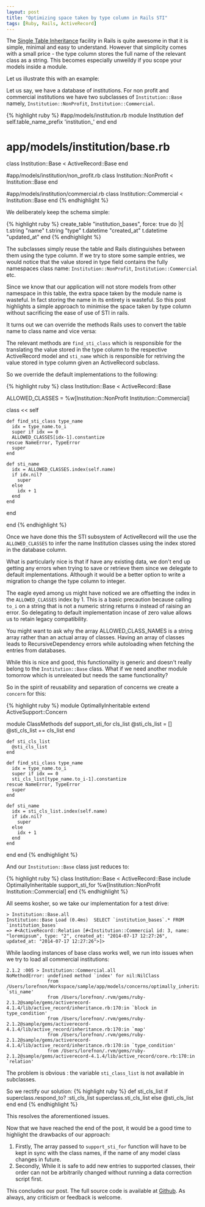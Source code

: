 ```yaml
---
layout: post
title: "Optimizing space taken by type column in Rails STI"
tags: [Ruby, Rails, ActiveRecord]
---
```


The [Single Table Inheritance](http://api.rubyonrails.org/classes/ActiveRecord/Base.html#label-Single+table+inheritance)
facility in Rails is quite awesome in that it is simple, minimal and easy to understand.
However that simplicity comes with a small price - the type column stores the full name of the relevant class as a string.
This becomes especially unweildy if you scope your models inside a module.

Let us illustrate this with an example:

Let us say, we have a database of institutions. For non profit and commercial institutions we have two subclasses of `Institution::Base` namely, `Institution::NonProfit`, `Institution::Commercial`.

{% highlight ruby %}
#app/models/institution.rb
module Institution
  def self.table_name_prefix
    'institution_'
  end
end

# app/models/institution/base.rb
class Institution::Base < ActiveRecord::Base
end

#app/models/institution/non_profit.rb
class Institution::NonProfit < Institution::Base
end

#app/models/institution/commercial.rb
class Institution::Commercial < Institution::Base
end
{% endhighlight %}

We deliberately keep the schema simple:

{% highlight ruby %}
create_table "institution_bases", force: true do |t|
    t.string   "name"
    t.string   "type"
    t.datetime "created_at"
    t.datetime "updated_at"
 end
 {% endhighlight %}

The subclasses simply reuse the table and Rails distinguishes between them using the type column. If we  try to store some sample entries, we would notice that the value stored in type field contains the fully namespaces class name: `Institution::NonProfit`, `Institution::Commercial` etc.

Since we know that our application will not store models from other namespace in this table, the extra space taken by the module name is wasteful. In fact storing the name in its entirety is wasteful. So this post highlights a simple approach to minimise the space taken by type column without sacrificing the ease of use of STI in rails.

It turns out we can override the methods Rails uses to convert the table name to class name and vice versa:

The relevant methods are `find_sti_class` which is responsible for the translating the value stored in the type column to the respective ActiveRecord model and `sti_name` which is responsible for retriving the value stored in type column given an ActiveRecord subclass.

So we override the default implementations to the following:

{% highlight ruby %}
class Institution::Base < ActiveRecord::Base

  ALLOWED_CLASSES = %w[Institution::NonProfit Institution::Commercial]

  class << self

    def find_sti_class type_name
      idx = type_name.to_i
      super if idx == 0
      ALLOWED_CLASSES[idx-1].constantize
    rescue NameError, TypeError
      super
    end

    def sti_name
      idx = ALLOWED_CLASSES.index(self.name)
      if idx.nil?
        super
      else
        idx + 1
      end
    end

  end

end
{% endhighlight %}

Once we have done this the STI subsystem of ActiveRecord will the use the `ALLOWED_CLASSES` to infer the name Institution classes using the index stored in the database column.

What is particularly nice is that if have any existing data, we don't end up getting
any errors when trying to save or retrieve them since we delegate to default implementations. Although it would be a better option to write a migration to change the type column to integer.

The eagle eyed among us might have noticed we are offsetting the index in the `ALLOWED_CLASSES` index by 1. This is a basic precaution because calling `to_i` on a string that is not a numeric string returns `0` instead of raising an error. So delegating to default implementation incase of zero value allows us to retain legacy compatibility.

You might want to ask why the array ALLOWED_CLASS_NAMES is a string array rather than an actual array of classes. Having an array of classes leads to RecursiveDependency errors while autoloading when fetching the entries from databases.

While this is nice and good, this functionality is generic and doesn't really belong to the `Institution::Base` class. What if we need another module tomorrow which is unreleated but needs the same functionality?

So in the spirit of reusability and separation of concerns we create a `concern` for this:

{% highlight ruby %}
module OptimallyInheritable
  extend ActiveSupport::Concern

  module ClassMethods
    def support_sti_for cls_list
      @sti_cls_list = []
      @sti_cls_list += cls_list
    end

    def sti_cls_list
      @sti_cls_list
    end

    def find_sti_class type_name
      idx = type_name.to_i
      super if idx == 0
      sti_cls_list[type_name.to_i-1].constantize
    rescue NameError, TypeError
      super
    end

    def sti_name
      idx = sti_cls_list.index(self.name)
      if idx.nil?
        super
      else
        idx + 1
      end
    end

  end
end
{% endhighlight %}

And our `Institution::Base` class just reduces to:

{% highlight ruby %}
class Institution::Base < ActiveRecord::Base
  include OptimallyInheritable
  support_sti_for %w[Institution::NonProfit Institution::Commercial]
end
{% endhighlight %}

All seems kosher, so we take our implementation for a test drive:

    > Institution::Base.all
    Institution::Base Load (0.4ms)  SELECT `institution_bases`.* FROM `institution_bases`
    => #<ActiveRecord::Relation [#<Institution::Commercial id: 3, name: "loremipsum", type: "2", created_at: "2014-07-17 12:27:26", updated_at: "2014-07-17 12:27:26">]>

While laoding instances of base class works well, we run into issues when we try to load all commercial
institutions:


    2.1.2 :005 > Institution::Commercial.all
    NoMethodError: undefined method `index' for nil:NilClass
                   from /Users/lorefnon/Workspace/sample/app/models/concerns/optimally_inheritable.rb:24:in `sti_name'
                   from /Users/lorefnon/.rvm/gems/ruby-2.1.2@sample/gems/activerecord-4.1.4/lib/active_record/inheritance.rb:170:in `block in type_condition'
                   from /Users/lorefnon/.rvm/gems/ruby-2.1.2@sample/gems/activerecord-4.1.4/lib/active_record/inheritance.rb:170:in `map'
                   from /Users/lorefnon/.rvm/gems/ruby-2.1.2@sample/gems/activerecord-4.1.4/lib/active_record/inheritance.rb:170:in `type_condition'
                   from /Users/lorefnon/.rvm/gems/ruby-2.1.2@sample/gems/activerecord-4.1.4/lib/active_record/core.rb:170:in `relation'

The problem is obvious : the variable `sti_class_list` is not available in subclasses.

So we rectify our solution:
{% highlight ruby %}
def sti_cls_list
  if superclass.respond_to? :sti_cls_list
    superclass.sti_cls_list
  else
    @sti_cls_list
  end
end
{% endhighlight %}

This resolves the aforementioned issues.

Now that we have reached the end of the post, it would be a good time to highlight the drawbacks of our approach:

1. Firstly, The array passed to `support_sti_for` function will have to be kept in sync with the class names, if the name of any model class changes in future.
2. Secondly, While it is safe to add new entries to supported classes, their order can not be arbitrarily changed without running a data correction script first.

This concludes our post. The full source code is available at [Github](https://github.com/lorefnon/sti_optimization_demo.git). As always, any criticism or feedback is welcome.

